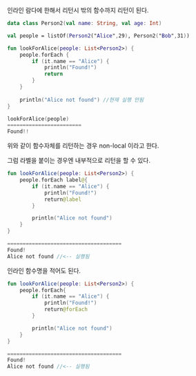 인라인 람다에 한해서 리턴시 밖의 함수까지 리턴이 된다. 

```kotlin
data class Person2(val name: String, val age: Int)

val people = listOf(Person2("Alice",29), Person2("Bob",31))

fun lookForAlice(people: List<Person2>) {
    people.forEach {
        if (it.name == "Alice") {
            println("Found!")
            return
        }
    }
    
    println("Alice not found") //현재 실행 안됨
}

lookForAlice(people)
========================
Found!!

```

위와 같이 함수자체를 리턴하는 경우 non-local 이라고 한다. 

그럼 라벨을 붙이는 경우엔 내부적으로 리턴을 할 수 있다. 

```kotlin
fun lookForAlice(people: List<Person2>) {
    people.forEach label@{
        if (it.name == "Alice") {
            println("Found!")
            return@label
        }

        println("Alice not found")
    }
}

=====================================
Found!
Alice not found //<-- 실행됨
```

인라인 함수명을 적어도 된다. 

```kotlin
fun lookForAlice(people: List<Person2>) {
    people.forEach{
        if (it.name == "Alice") {
            println("Found!")
            return@forEach
        }

        println("Alice not found")
    }
}

=====================================
Found!
Alice not found //<-- 실행됨
```



